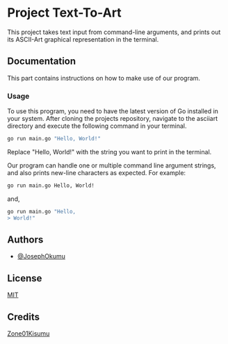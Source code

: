 
# Project Text-To-Art

This project takes text input from command-line arguments, and prints out its ASCII-Art graphical representation in the terminal.



## Documentation

This part contains instructions on how to make use of our program.

### Usage

To use this program, you need to have the latest version of Go installed in your system.
After cloning the projects repository, navigate to the asciiart directory and execute the following command in your terminal.
```bash
go run main.go "Hello, World!"
```
Replace "Hello, World!" with the string you want to print in the terminal.

Our program can handle one or multiple command line argument strings, and also prints new-line characters as expected. For example:
```bash
go run main.go Hello, World!
```
and,
```bash
go run main.go "Hello,
> World!"
```


## Authors

- [@JosephOkumu](https://github.com/JosephOkumu)



## License

[MIT](https://choosealicense.com/licenses/mit/)


## Credits

[Zone01Kisumu](https://zone01kisumu.ke)